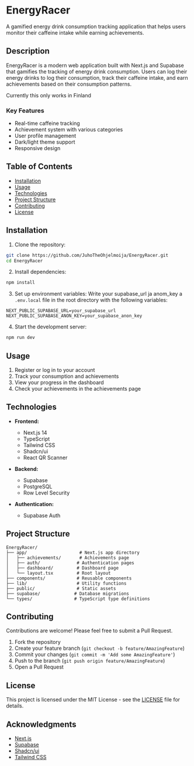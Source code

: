 # EnergyRacer

A gamified energy drink consumption tracking application that helps users monitor their caffeine intake while earning achievements.

## Description

EnergyRacer is a modern web application built with Next.js and Supabase that gamifies the tracking of energy drink consumption. Users can log their energy drinks to log their consumption, track their caffeine intake, and earn achievements based on their consumption patterns.

Currently this only works in Finland

### Key Features

- Real-time caffeine tracking
- Achievement system with various categories
- User profile management
- Dark/light theme support
- Responsive design

## Table of Contents

- [Installation](#installation)
- [Usage](#usage)
- [Technologies](#technologies)
- [Project Structure](#project-structure)
- [Contributing](#contributing)
- [License](#license)

## Installation

1. Clone the repository:
```bash
git clone https://github.com/JuhoTheOhjelmoija/EnergyRacer.git
cd EnergyRacer
```

2. Install dependencies:
```bash
npm install
```

3. Set up environment variables:
   Write your supabase_url ja anom_key a `.env.local` file in the root directory with the following variables:
```env
NEXT_PUBLIC_SUPABASE_URL=your_supabase_url
NEXT_PUBLIC_SUPABASE_ANON_KEY=your_supabase_anon_key
```

4. Start the development server:
```bash
npm run dev
```

## Usage

1. Register or log in to your account
2. Track your consumption and achievements
3. View your progress in the dashboard
4. Check your achievements in the achievements page

## Technologies

- **Frontend:**
  - Next.js 14
  - TypeScript
  - Tailwind CSS
  - Shadcn/ui
  - React QR Scanner

- **Backend:**
  - Supabase
  - PostgreSQL
  - Row Level Security

- **Authentication:**
  - Supabase Auth

## Project Structure

```
EnergyRacer/
├── app/                    # Next.js app directory
│   ├── achievements/       # Achievements page
│   ├── auth/              # Authentication pages
│   ├── dashboard/         # Dashboard page
│   └── layout.tsx         # Root layout
├── components/            # Reusable components
├── lib/                   # Utility functions
├── public/                # Static assets
├── supabase/             # Database migrations
└── types/                # TypeScript type definitions
```

## Contributing

Contributions are welcome! Please feel free to submit a Pull Request.

1. Fork the repository
2. Create your feature branch (`git checkout -b feature/AmazingFeature`)
3. Commit your changes (`git commit -m 'Add some AmazingFeature'`)
4. Push to the branch (`git push origin feature/AmazingFeature`)
5. Open a Pull Request

## License

This project is licensed under the MIT License - see the [LICENSE](LICENSE) file for details.

## Acknowledgments

- [Next.js](https://nextjs.org/)
- [Supabase](https://supabase.com/)
- [Shadcn/ui](https://ui.shadcn.com/)
- [Tailwind CSS](https://tailwindcss.com/) 
